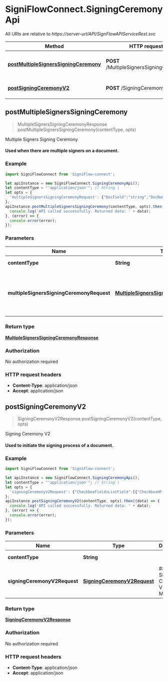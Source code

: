 # SigniFlowConnect.SigningCeremonyApi

All URIs are relative to *https://server-url/API/SignFlowAPIServiceRest.svc*

Method | HTTP request | Description
------------- | ------------- | -------------
[**postMultipleSignersSigningCeremony**](SigningCeremonyApi.md#postMultipleSignersSigningCeremony) | **POST** /MultipleSignersSigningCeremony | Multiple Signers Signing Ceremony
[**postSigningCeremonyV2**](SigningCeremonyApi.md#postSigningCeremonyV2) | **POST** /SigningCeremonyV2 | Signing Ceremony V2



## postMultipleSignersSigningCeremony

> MultipleSignersSigningCeremonyResponse postMultipleSignersSigningCeremony(contentType, opts)

Multiple Signers Signing Ceremony

#### Used when there are multiple signers on a document.

### Example

```javascript
import SigniFlowConnect from 'SigniFlow-connect';

let apiInstance = new SigniFlowConnect.SigningCeremonyApi();
let contentType = "'application/json'"; // String | 
let opts = {
  'multipleSignersSigningCeremonyRequest': {"DocField":"string","DocNameField":"string","LoginPasswordField":"12345","LoginUserNameField":"John@gmail.com","SignerListField":[{"SignatureHField":0,"SignatureImageField":"string","SignatureImageIncludeBorderField":true,"SignatureImageIncludeReasonField":true,"SignatureImageIncludeSignedByField":true,"SignatureImageIncludeSignedDateField":true,"SignatureImageTypeField":0,"SignaturePageField":0,"SignatureWField":0,"SignatureXField":0,"SignatureYField":0,"SignerEmailField":"string","SignerFullNameField":"string","SignerIndentificationNumberField":"string","SignerLocationField":"string","SignerMobileNumberField":"string","SignerReasonField":"string","SignerTrustOriginField":"string","SignerTrustReferenceField":"string"}]} // MultipleSignersSigningCeremonyRequest | ##### Multiple Signers Signing Ceremony Request Model
};
apiInstance.postMultipleSignersSigningCeremony(contentType, opts).then((data) => {
  console.log('API called successfully. Returned data: ' + data);
}, (error) => {
  console.error(error);
});

```

### Parameters


Name | Type | Description  | Notes
------------- | ------------- | ------------- | -------------
 **contentType** | **String**|  | [default to &#39;application/json&#39;]
 **multipleSignersSigningCeremonyRequest** | [**MultipleSignersSigningCeremonyRequest**](MultipleSignersSigningCeremonyRequest.md)| ##### Multiple Signers Signing Ceremony Request Model | [optional] 

### Return type

[**MultipleSignersSigningCeremonyResponse**](MultipleSignersSigningCeremonyResponse.md)

### Authorization

No authorization required

### HTTP request headers

- **Content-Type**: application/json
- **Accept**: application/json


## postSigningCeremonyV2

> SigningCeremonyV2Response postSigningCeremonyV2(contentType, opts)

Signing Ceremony V2

#### Used to initiate the signing process of a document.

### Example

```javascript
import SigniFlowConnect from 'SigniFlow-connect';

let apiInstance = new SigniFlowConnect.SigningCeremonyApi();
let contentType = "'application/json'"; // String | 
let opts = {
  'signingCeremonyV2Request': {"CheckboxFieldsListField":[{"CheckboxHField":0,"CheckboxPageField":0,"CheckboxWField":0,"CheckboxXField":0,"CheckboxYField":0,"IsCheckedField":true}],"DocField":"string","DocNameField":"string","InitialFieldsListField":[{"InitialHField":0,"InitialImageField":"string","InitialImageTypeField":0,"InitialPageField":0,"InitialWField":0,"InitialXField":0,"InitialYField":0}],"LoginPasswordField":"string","LoginUserNameField":"string","SignatureHField":0,"SignatureImageField":"string","SignatureImageIncludeBorderField":true,"SignatureImageIncludeReasonField":true,"SignatureImageIncludeSignedByField":true,"SignatureImageIncludeSignedDateField":true,"SignatureImageTypeField":0,"SignaturePageField":0,"SignatureWField":0,"SignatureXField":0,"SignatureYField":0,"SignerEmailField":"string","SignerFullNameField":"string","SignerIdentificationNumberField":"string","SignerLocationField":"string","SignerMobileNumberField":"string","SignerReasonField":"string","SignerTrustOriginField":"string","SignerTrustReferenceField":"string","TextFieldsListField":[{"TextFieldHField":0,"TextFieldPageField":0,"TextFieldValueField":"string","TextFieldWField":0,"TextFieldXField":0,"TextFieldYField":0}]} // SigningCeremonyV2Request | ##### Signing Ceremony V2 Request Model
};
apiInstance.postSigningCeremonyV2(contentType, opts).then((data) => {
  console.log('API called successfully. Returned data: ' + data);
}, (error) => {
  console.error(error);
});

```

### Parameters


Name | Type | Description  | Notes
------------- | ------------- | ------------- | -------------
 **contentType** | **String**|  | [default to &#39;application/json&#39;]
 **signingCeremonyV2Request** | [**SigningCeremonyV2Request**](SigningCeremonyV2Request.md)| ##### Signing Ceremony V2 Request Model | [optional] 

### Return type

[**SigningCeremonyV2Response**](SigningCeremonyV2Response.md)

### Authorization

No authorization required

### HTTP request headers

- **Content-Type**: application/json
- **Accept**: application/json


